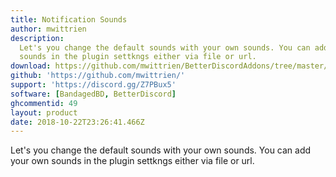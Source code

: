 ```yaml
---
title: Notification Sounds
author: mwittrien
description:
  Let's you change the default sounds with your own sounds. You can add your own
  sounds in the plugin settkngs either via file or url.
download: https://github.com/mwittrien/BetterDiscordAddons/tree/master/Plugins/NotificationSounds
github: 'https://github.com/mwittrien/'
support: 'https://discord.gg/Z7PBux5'
software: [BandagedBD, BetterDiscord]
ghcommentid: 49
layout: product
date: 2018-10-22T23:26:41.466Z
---
```

Let's you change the default sounds with your own sounds. You can add your own sounds in the plugin settkngs either via file or url.
